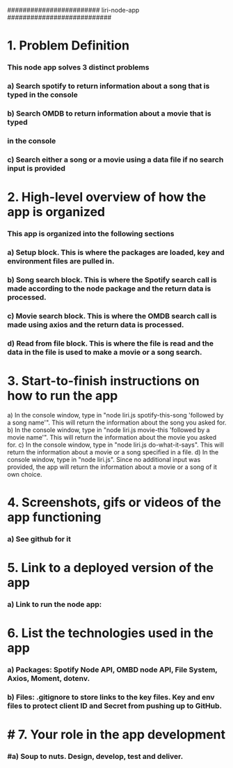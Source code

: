 ######################## liri-node-app ###########################
<h1>1. Problem Definition</h1>
   <h3> This node app solves 3 distinct problems<h3>
   <h3> a) Search spotify to return information about a song that is typed in the console</h3>
   <h3> b) Search OMDB to return information about a movie that is typed <h3>in the console</h3>
   <h3> c) Search either a song or a movie using a data file if no search input is provided</h3>
<h1>2. High-level overview of how the app is organized</h1>
   <h3>This app is organized into the following sections</h3>
   <h3>a) Setup block. This is where the packages are loaded, key and environment files are pulled in.</h3>
   <h3>b) Song search block. This is where the Spotify search call is made according to the node package and the return data is processed.</h3>
   <h3>c) Movie search block. This is where the OMDB search call is made using axios and the return data is processed.</h3>
   <h3>d) Read from file block. This is where the file is read and the data in the file is used to make a movie or a song search.</h3>
<h1>3. Start-to-finish instructions on how to run the app</h1>
   </h3>a) In the console window, type in "node liri.js spotify-this-song 'followed by a song name'". This will return the information about the song you asked for.</h3>
   </h3>b) In the console window, type in "node liri.js movie-this 'followed by a movie name'". This will return the information about the movie you asked for.</h3>
   </h3>c) In the console window, type in "node liri.js do-what-it-says". This will return the information about a movie or a song specified in a file.</h3>
   </h3>d) In the console window, type in "node liri.js". Since no additional input was provided, the app will return the information about a movie or a song of it own choice.</h3>
<h1>4. Screenshots, gifs or videos of the app functioning</h1>
   <h3>a) See github for it</h3>
<h1>5. Link to a deployed version of the app</h1>
   <h3>a) Link to run the node app:</h3>
<h1>6. List the technologies used in the app</h1>
   <h3>a) Packages: Spotify Node API, OMBD node API, File System, Axios, Moment, dotenv.</h3>
   <h3>b) Files: .gitignore to store links to the key files. Key and env files to protect client ID and Secret from pushing up to GitHub.</h3>
<h1># 7. Your role in the app development</h1>
   <h3>#a) Soup to nuts. Design, develop, test and deliver.</h3>